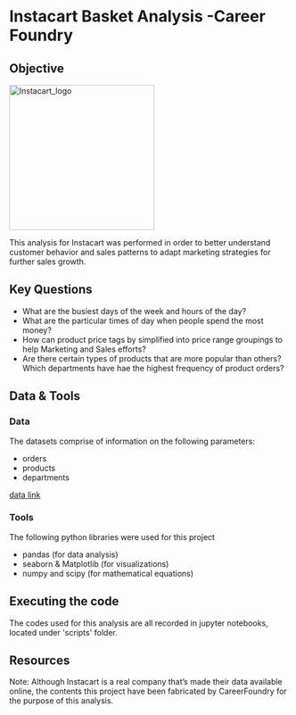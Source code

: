 # Instacart Basket Analysis -Career Foundry
## Objective 
<img width="260" alt="Instacart_logo " src="https://github.com/Nancy-Kolaski/Python-Instacart-Analysis/assets/172224909/e847a74b-0a70-43f6-8bc9-2cb4a158f430">

This analysis for Instacart was performed in order to better understand customer behavior and sales patterns to adapt marketing strategies for further sales growth.

## Key Questions
- What are the busiest days of the week and hours of the day? 
- What are the particular times of day when people spend the most money?
- How can product price tags by simplified into price range groupings to help Marketing and Sales efforts?
- Are there certain types of products that are more popular than others? Which departments have hae the highest frequency of product orders?

## Data & Tools
### Data 

The datasets comprise of information on the following parameters:
- orders 
- products
- departments
  
[data link](https://www.instacart.com/datasets/grocery-shopping-2017) 


  
### Tools
The following python libraries were used for this project
- pandas (for data analysis)
- seaborn & Matplotlib (for visualizations)
- numpy and scipy (for mathematical equations)

## Executing the code
The codes used for this analysis are all recorded in jupyter notebooks, located under 'scripts' folder.

## Resources 
Note: Although Instacart is a real company that’s made their data available online, the contents this project have been fabricated by CareerFoundry for the purpose of this analysis.
